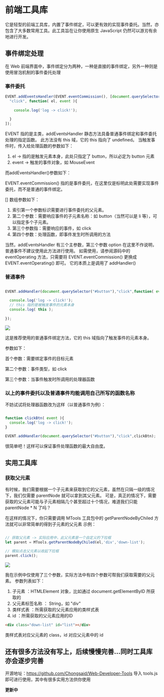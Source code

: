 # 前端工具库

它是轻型的前端工具库，内置了事件绑定，可以更有效的实现事件委托。当然，亦包含了大多数常用工具。此工具旨在让你使用原生 JavaScript 仍然可以游刃有余地进行开发。

## 事件绑定处理

在 Web 前端界面中，事件绑定分为两种，一种是直接的事件绑定，另外一种则是使用冒泡机制的事件委托处理

### 事件委托

```JavaScript
EVENT.addEventsHandler(EVENT.eventCommission(), [document.querySelector(".header-button"), ["button"],
  "click", function( el, event ){
  
    console.log('log -> click!');
    
  }
]);
```

EVENT 指的是主类，addEventsHandler 静态方法具备普通事件绑定和事件委托处理的指定函数。
此方法没有 this 域，它的 this 指向了 undefined。
当触发事件时，传入给处理函数的参数如下：
1. el -> 指的是触发元素本身，此处只指定了 button，所以必定为 button 元素
2. event -> 触发的事件对象，如 MouseEvent

而addEventsHandler()参数如下：

EVENT.eventCommission() 指的是事件委托，在这里仅是标明此处需要实现事件委托，而不是普通的事件绑定。

[] 数组参数如下：
1. 索引第一个参数标识需要进行事件委托的父元素。
2. 第二个参数：需要响应事件的子元素名称：如 button（当然可以是 li 等），可以指定多个子元素。
3. 第三个参数指：需要响应的事件，如 click
4. 第四个参数：处理函数，即事件发生时所调用的方法
  
当然，addEventsHandler 有三个主参数，第三个参数 option 在这里不作说明，普通事件不建议使用此方法进行使用。
如需使用，请参阅源码中的 eventOperating 方法，只需要将 EVENT.eventCommission() 更换成 EVENT.eventOperating() 即可。
它的本质上是调用了 addHandler()
        
### 普通事件

```JavaScript

EVENT.addHandler(document.querySelector("#button"),"click",function( event ){

  console.log('log -> click!');
  // this 指的是被触发事件的元素本身
  console.log( this );
  
});

```

![](https://img2018.cnblogs.com/blog/1140908/202002/1140908-20200229112025326-1601551824.png)


这是推荐使用的普通事件绑定方法，它的 this 域指向了触发事件的元素本身。

参数如下：

  首个参数：需要绑定事件的目标元素
  
  第二个参数：事件类型，如 click
  
  第三个参数：当事件触发时所调用的处理器函数
  
### 以上的事件委托以及普通事件均能调用自己所写的函数名称

不妨试试将处理器函数改为这样（以普通事件为例）：

```JavaScript

function clickBtn( event ){
  console.log('log -> click!');
}

EVENT.addHandler(document.querySelector("#button"),"click",clickBtn);

```

很简单吧！这样可以保证事件处理函数的最大自由度。

## 实用工具库

### 获取父元素

有时候，我们需要根据一个子元素来获取到它的父元素，虽然在只隔一级的情况下，我们仅需要 parentNode 就可以拿到其父元素。
可是，真正的情况下，需要获取的父元素可能与子元素相隔几个甚至超过十个情况，难道我们只能 parentNode * N 了吗？

在这样的情况下，你只需要调用 MTools 工具包中的 getParentNodeByChiled 方法就可以非常简单的得到子元素的父元素
示例：
```JavaScript

// 获取父元素 -> 实际应用中，此父元素是一个自定义的下拉框
let parent = MTools.getParentNodeByChiled(el,'div','down-list');

// 模拟点击父元素以收起下拉框
parent.click();

```
![](https://img2020.cnblogs.com/blog/1140908/202003/1140908-20200303155439278-138988493.png)

我在示例中仅使用了三个参数，实际方法中有四个参数可帮我们获取需要的父元素。
参数列表如下：
1. 子元素 ：HTMLElement 对象，比如通过 document.getElementByID 所获取的
2. 父元素标签名称 ： String，如 "div"
3. 类样式表 ：所需获取的父元素应用的类样式表
4. id ：所需获取的父元素应用的ID

```HTML
<div class="down-list" id="list"></div>
```
类样式表对应父元素的 class，id 对应父元素中的 id


## 还有很多方法没有写上，后续慢慢完善...同时工具库亦会逐步完善

开源地址：https://github.com/Chongsaid/Web-Developer-Tools
导入 tools.js 即可进行使用，其中有很多实用方法供你使用

**更新中**
